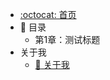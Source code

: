 - [:octocat: 首页](/README)
- :memo: 目录
   - 第1章：测试标题
- 关于我
    - [:triangular_flag_on_post: 关于我](ABOUTME.md)